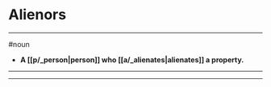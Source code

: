 # Alienors
---
#noun
- **A [[p/_person|person]] who [[a/_alienates|alienates]] a property.**
---
---
